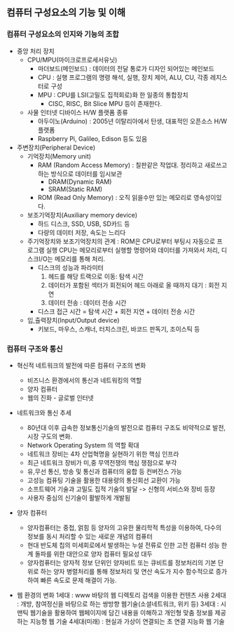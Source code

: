 ## 컴퓨터 구성요소의 기능 및 이해

### 컴퓨터 구성요소의 인지와 기능의 조합
* 중앙 처리 장치
    - CPU/MPU(마이크로프로세서유닛)   
        - 마더보드(메인보드) : 데이터의 전달 통로가 디자인 되어있는 메인보드
        - CPU : 실행 프로그램의 명령 해석, 실행, 장치 제어, ALU, CU, 각종 레지스터로 구성
        - MPU : CPU를 LSI(고밀도 집적회로)화 한 일종의 통합장치
            - CISC, RISC, Bit Slice MPU 등이 존재한다.
    - 사물 인터넷 디바이스 H/W 플랫폼 종류
        - 아두이노(Arduino) : 2005년 이탈리아에서 탄생, 대표적인 오픈소스 H/W 플랫폼
        - Raspberry Pi, Galileo, Edison 등도 있음
* 주변장치(Peripheral Device)
    - 기억장치(Memory unit)
        - RAM (Random Access Memory) : 칠판같은 작업대. 정리하고 새로쓰고 하는 방식으로 데이터를 임시보관
            - DRAM(Dynamic RAM)
            - SRAM(Static RAM)
        - ROM (Read Only Memory) : 오직 읽을수만 있는 메모리로 영속성이있다.
    - 보조기억장치(Auxiliary memory device)
        - 하드 디스크, SSD, USB, SD카드 등 
        - 다량의 데이터 저장, 속도는 느리다
    - 주기억장치와 보조기억장치의 관계 : ROM은 CPU로부터 부팅시 자동으로 프로그램 실행 
      CPU는 메모리로부터 실행할 명령어와 데이터를 가져와서 처리, 디스크I/O는 메모리를 통해 처리.
        - 디스크의 성능과 파라미터
            1. 헤드를 해당 트랙으로 이동: 탐색 시간
            2. 데이터가 포함된 섹터가 회전되어 헤드 아래로 올 때까지 대기 : 회전 지연
            3. 데이터 전송 : 데이터 전송 시간
        - 디스크 접근 시간 = 탐색 시간 + 회전 지연 + 데이터 전송 시간
    - 입,츌력장치(Input/Output device)
        - 키보드, 마우스, 스캐너, 터치스크린, 바코드 판독기, 조이스틱 등
    

### 컴퓨터 구조와 통신
* 혁신적 네트워크의 발전에 따른 컴퓨터 구조의 변화
    * 비즈니스 환경에서의 통신과 네트워킹의 역할
    * 양자 컴퓨터
    * 웹의 진화 - 글로벌 인터넷
    
* 네트워크와 통신 추세
    * 80년대 이후 급속한 정보통신기술의 발전으로 컴퓨터 구조도 비약적으로 발전, 시장 구도의 변화.
    * Network Operating System 의 역할 확대
    * 네트워크 장비는 4차 산업혁명을 실현하기 위한 핵심 인프라
    * 최근 네트워크 장비가 미,중 무역전쟁의 핵심 쟁점으로 부각
    * 유,무선 통신, 방송 및 통신과 컴퓨터의 융합 등 컨버전스 가능
    * 고성능 컴퓨팅 기술을 활용한 대용량의 통신회선 교환이 가능
    * 소프트웨어 기술과 고밀도 집적 기술의 발달 -> 신형의 서비스와 장비 등장
    * 사용자 중심의 신기술이 활발하게 개발됨

* 양자 컴퓨터
    * 양자컴퓨터는 중첩, 얽힘 등 양자의 고유한 물리학적 특성을 이용하여, 다수의 정보를 동시 처리할 수 있는 새로운 개념의 컴퓨터
    * 현대 반도체 칩의 미세회로에서 발생하는 누설 전류로 인한 고전 컴퓨터 성능 한계 돌파를 위한 대안으로 양자 컴퓨터 필요성 대두
    * 양자컴퓨터는 양자적 정보 단위인 양자비트 또는 큐비트를 정보처리의 기본 단위로 하는 양자 병렬처리를 통해 정보처리 및 연산 속도가
    지수 함수적으로 증가하여 빠른 속도로 문제 해결이 가능.

* 웹 환경의 변화
    1세대 : www 바탕의 웹 디렉토리 검색을 이용한 컨텐츠 사용
    2세대 : 개방, 참여정신을 바탕으로 하는 쌍방향 웹기술(소셜네트워크, 위키 등)
    3세대 : 시맨틱 웹기술을 활용하여 웹페이지에 담긴 내용을 이해하고 개인형 맞춤 정보를 제공하는 지능형 웹 기술
    4세대(미래) : 현실과 가상이 연결되는 초 연결 지능화 웹 기술
  
